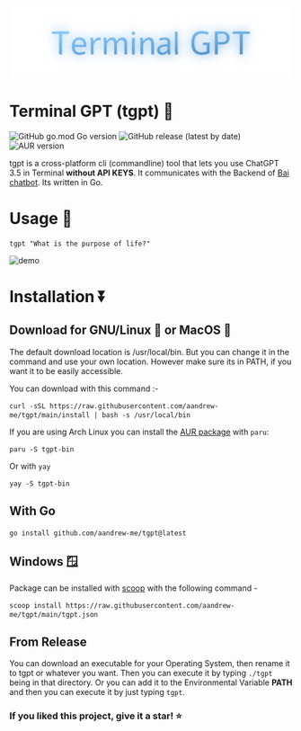 <p align="center"><img src="tgpt.svg"></p>

# Terminal GPT (tgpt) 🚀

![GitHub go.mod Go version](https://img.shields.io/github/go-mod/go-version/aandrew-me/tgpt)
![GitHub release (latest by date)](https://img.shields.io/github/v/release/aandrew-me/tgpt)
![AUR version](https://img.shields.io/aur/version/tgpt-bin?label=AUR%3A%20tgpt-bin)

tgpt is a cross-platform cli (commandline) tool that lets you use ChatGPT 3.5 in Terminal **without API KEYS**. It communicates with the Backend of [Bai chatbot](https://chatbot.theb.ai). Its written in Go.

# Usage 💬
```
tgpt "What is the purpose of life?"
```
![demo](https://user-images.githubusercontent.com/66430340/233759296-c4cf8cf2-0cab-48aa-9e84-40765b823282.gif)

# Installation ⏬

## Download for GNU/Linux 🐧 or MacOS 🍎 
The default download location is /usr/local/bin. But you can change it in the command and use your own location. However make sure its in PATH, if you want it to be easily accessible. 

You can download with this command :-
```
curl -sSL https://raw.githubusercontent.com/aandrew-me/tgpt/main/install | bash -s /usr/local/bin
```

If you are using Arch Linux you can install the [AUR package](https://aur.archlinux.org/packages/tgpt-bin) with `paru`:
  
```
paru -S tgpt-bin
```
Or with `yay`
```
yay -S tgpt-bin
```
## With Go 
```
go install github.com/aandrew-me/tgpt@latest
```

## Windows 🪟
Package can be installed with [scoop](https://scoop.sh/) with the following command -
```
scoop install https://raw.githubusercontent.com/aandrew-me/tgpt/main/tgpt.json
```
## From Release

You can download an executable for your Operating System, then rename it to tgpt or whatever you want. Then you can execute it by typing `./tgpt` being in that directory. Or you can add it to the Environmental Variable **PATH** and then you can execute it by just typing `tgpt`.

### If you liked this project, give it a star! ⭐
